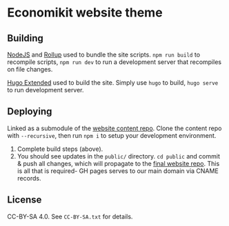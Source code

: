 # Economikit website theme

## Building

[NodeJS](https://nodejs.org/) and [Rollup](https://www.rollupjs.org/) used to bundle the site scripts. `npm run build` to recompile scripts, `npm run dev` to run a development server that recompiles on file changes.

[Hugo Extended](https://gohugo.io/) used to build the site. Simply use `hugo` to build, `hugo serve` to run development server.

## Deploying

Linked as a submodule of the [website content repo](https://github.com/economikit-alliance/website). Clone the content repo with `--recursive`, then run `npm i` to setup your development environment.

1. Complete build steps (above).
2. You should see updates in the `public/` directory. `cd public` and commit & push all changes, which will propagate to the [final website repo](https://github.com/economikit-alliance/economikit-alliance.github.io). This is all that is required- GH pages serves to our main domain via CNAME records.

## License

CC-BY-SA 4.0. See `CC-BY-SA.txt` for details.

